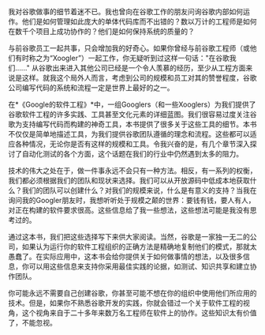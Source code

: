 我对谷歌做事的细节着迷不已。我也曾向在谷歌工作的朋友问询谷歌内部如何运作。他们是如何管理如此庞大的单体代码库而不出错的？数以万计的工程师是如何在数千个项目上成功协作的？他们是如何保持系统的质量的？

与前谷歌员工一起共事，只会增加我的好奇心。如果你曾经与前谷歌工程师（或他们有时称之为“Xoogler”）一起工作，你无疑听到过这样一句话："在谷歌我们......" 从谷歌出来进入其他公司已经是一个令人羡慕的经历，至少从工程方面来说是这样。就我这个局外人而言，考虑到公司的规模和员工对其的赞誉程度，谷歌公司编写代码的系统和流程一定是世界上最好的之一。

在*《Google的软件工程》*中，一组Googlers（和一些Xooglers）为我们提供了谷歌软件工程的许多实践、工具甚至文化元素的详细蓝图。我们很容易过度关注谷歌为支持编写代码而构建的神奇工具，本书提供了很多关于这些工具的细节。本书不仅仅是简单地描述工具，为我们提供谷歌团队遵循的理念和流程。这些都可以适应各种情况，无论你是否有这样的规模和工具。令我兴奋的是，有几个章节深入探讨了自动化测试的各个方面，这个话题在我们的行业中仍然遇到太多的阻力。

技术的伟大之处在于，做一件事永远不会只有一种方法。相反，有一系列的权衡，我们都必须根据我们的团队和现状来选择。我们可以从开放源码中低成本地获取什么？我们的团队可以创建什么？对我们的规模来说，什么是有意义的支持？当我在询问我的Googler朋友时，我想听听处于规模之颠的世界：要钱有钱，要人有人，对正在构建的软件要求很高。这些信息给了我一些想法，这些想法可能是我没有思考过的。

通过这本书，我们把这些选择写下来供大家阅读。当然，谷歌是一家独一无二的公司，如果认为运行你的软件工程组织的正确方法是精确地复制他们的模式，那就太愚蠢了。在实际应用中，这本书会给你提供关于如何做事情的想法，以及很多信息，你可以用这些信息来支持你采用最佳实践的论据，如测试、知识共享和建立协作团队。

你可能永远不需要自己创建谷歌，你甚至可能不想在你的组织中使用他们所应用的技术。但是，如果你不熟悉谷歌开发的实践，你就会错过一个关于软件工程的视角，这个视角来自于二十多年来数万名工程师在软件上的协作。这些知识太有价值了，不能忽视。

